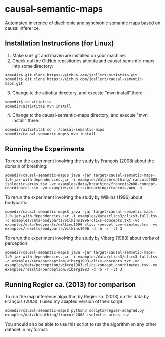 # causal-semantic-maps
Automated inference of diachronic and synchronic semantic maps based on causal inference.

## Installation Instructions (for Linux)
1) Make sure git and maven are installed on your machine.
2) Check out the GitHub repositories aitiotita and causal-semantic-maps into some directory:
```
somedir$ git clone https://github.com/jdellert/aitiotita.git
somedir$ git clone https://github.com/jdellert/causal-semantic-maps.git
```
3) Change to the aitiotita directory, and execute "mvn install" there:
```
somedir$ cd aitiotita
somedir/aitiotita$ mvn install
```
4) Change to the causal-semantic-maps directory, and execute "mvn install" there:
```
somedir/aitiotita$ cd ../causal-semantic-maps
somedir/causal-semantic-maps$ mvn install
```
## Running the Experiments

To rerun the experiment involving the study by François (2008) about the domain of breathing:
```
somedir/causal-semantic-maps$ java -jar target/causal-semantic-maps-1.0-jar-with-dependencies.jar -i examples/data/breathing/francois2008-isolectic-areas.tsv -vc examples/data/breathing/francois2008-concept-coordinates.tsv -vo examples/results/breathing/francois2008 -b
```
To rerun the experiment involving the study by Wilkins (1996) about bodyparts:
```
somedir/causal-semantic-maps$ java -jar target/causal-semantic-maps-1.0-jar-with-dependencies.jar -i examples/data/clics3/clics3-full.tsv -c examples/data/bodyparts/wilkins1996-clics-concepts.txt -vc examples/data/bodyparts/wilkins1996-clics-concept-coordinates.tsv -vo examples/results/bodyparts/wilkins1996 -d -b -r -lt 3
```
To rerun the experiment involving the study by Viberg (1983) about verbs of perception:
```
somedir/causal-semantic-maps$ java -jar target/causal-semantic-maps-1.0-jar-with-dependencies.jar -i examples/data/clics3/clics3-full.tsv -c examples/data/perception/viberg1983-clics-concepts.txt -vc examples/data/perception/viberg1983-clics-concept-coordinates.tsv -vo examples/results/perception/viberg1983 -d -b -r -lt 3
```
## Running Regier ea. (2013) for comparison

To run the map inference algorithm by Regier ea. (2013) on the data by François (2008), I used my adapted version of their script:
```
somedir/causal-semantic-maps$ python3 scripts/regier-adapted.py examples/data/breathing/francois2008-isolectic-areas.tsv
```
You should also be able to use this script to run the algorithm on any other dataset in my format.
